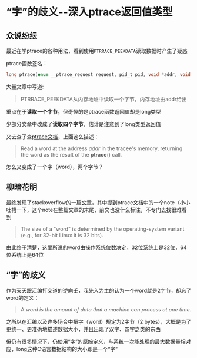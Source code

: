 # “字”的歧义--深入ptrace返回值类型


## 众说纷纭

最近在学ptrace的各种用法，看到使用`PTRRACE_PEEKDATA`读取数据时产生了疑惑

ptrace函数签名：

```c
long ptrace(enum __ptrace_request request, pid_t pid, void *addr, void *data);
```

大量文章中写道:

> PTRRACE_PEEKDATA从内存地址中读取一个字节，内存地址由addr给出

重点在于**读取一个字节**，但奇怪的是ptrace函数返回值却是long类型

少部分文章中改成了**读取四个字节**，估计是注意到了long类型返回值

又去查了查[ptrace文档](https://man7.org/linux/man-pages/man2/ptrace.2.html)，上面这么描述：

> Read a word at the address *addr* in the tracee's memory, returning the word as the result of the **ptrace**() call.

怎么又变成了一个字（word），两个字节？

## 柳暗花明

最终发现了stackoverflow的一篇[文章](https://stackoverflow.com/questions/20974068/does-the-size-of-a-long-equal-to-the-size-of-a-word)，其中提到ptrace文档中的一个note（小小吐槽一下，这个note在整篇文章的末尾，前文也没什么标注，不专门去找很难看到

> The size of a "word" is determined by the operating-system variant (e.g., for 32-bit Linux it is 32 bits).

由此终于清楚，这里所说的word由操作系统位数决定，32位系统上是32位，64位系统上是64位

## “字”的歧义

作为天天跟汇编打交道的逆向壬，我先入为主的认为一个word就是2字节，却忘了word的定义：

> A *word is the amount of data that a machine can process at one time*.

之所以在汇编以及许多场合中把字（word）规定为2字节（2 bytes），大概是为了更统一、更准确地描述数据大小，并且出现了双字、四字之类的东西

但仍有很多情况下，仍使用“字”的原始定义，与系统一次能处理的最大数据量相对应，long这种C语言数据结构的大小即是一个“字”

